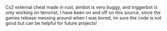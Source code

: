 Cs2 external cheat made in rust, aimbot is very buggy, and triggerbot is only working on terrorist, I have been on and off on this source, since the games release messing around when I was bored, im sure the code is not good but can be helpful for future projects!
